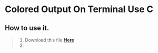 # Colored Output On Terminal Use C

## How to use it.
>1. Download this file [**Here**](google.com)
>2. 
